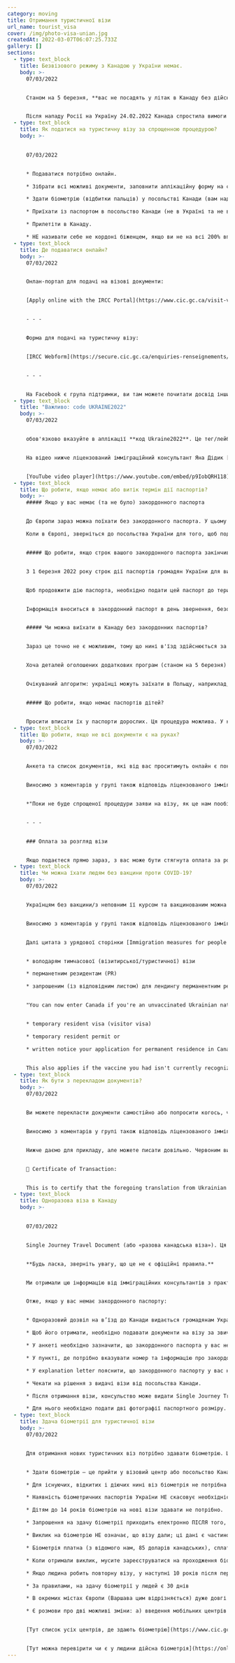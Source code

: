 ```yaml
---
category: moving
title: Отримання туристичної візи
url_name: tourist_visa
cover: /img/photo-visa-unian.jpg
createdAt: 2022-03-07T06:07:25.733Z
gallery: []
sections:
  - type: text_block
    title: Безвізового режиму з Канадою у України немає.
    body: >-
      07/03/2022


      Станом на 5 березня, **вас не посадять у літак в Канаду без дійсної візи, PR картки (ПМЖ) або канадських паспортів.**


      Після нападу Росії на Україну 24.02.2022 Канада спростила вимоги до кандидатів для отримання візи та зробила українців приорітетною національністю для розгляду заяв на туристичну візу
  - type: text_block
    title: Як податися на туристичну візу за спрощенною процедурою?
    body: >-
      

      07/03/2022


      * Подаватися потрібно онлайн.

      * Зібрати всі можливі документи, заповнити аплікаційну форму на сайті, надіслати на розгляд.

      * Здати біометрію (відбитки пальців) у посольстві Канади (вам надішлють вся деталі після подачі на візу).

      * Приїхати із паспортом в посольство Канади (не в Україні та не в Росії), отримати вклейку візи у паспорт.

      * Прилетіти в Канаду.

      * НЕ називати себе не кордоні біженцем, якщо ви не на всі 200% впевнені у тому, що саме за нинішньою програмою біженства хочете подаватися (дивіться блок 1 вище з деталями про це).
  - type: text_block
    title: Де подаватися онлайн?
    body: >-
      07/03/2022


      Онлан-портал для подачі на візові документи:


      [Apply online with the IRCC Portal](https://www.cic.gc.ca/visit-visiter/en/instructions-ircc-portal?fbclid=IwAR1Gr6wPPbL8nY54DuEYnBE6oGYnBvvqcnRQt3fOno3byK89cJSEDb5f0PU)


      - - -


      Форма для подачі на туристичну візу:


      [IRCC Webform](https://secure.cic.gc.ca/enquiries-renseignements/canada-case-cas-eng.aspx?fbclid=IwAR0RRij-QFqOmNtumNhfU4hCJuxz8IWXpxf3fPEVVhX5r3-8Sh17tpfEBWo)


      - - -


      На Facebook є група підтримки, ви там можете почитати досвід інших та поставити свої запитання. Називається [Україна та Канада: імміграція, біженство, притулок.](https://www.facebook.com/groups/ukrainianstocanada)
  - type: text_block
    title: "Важливо: code UKRAINE2022"
    body: >-
      07/03/2022


      обов'язково вказуйте в аплікації **код Ukraine2022**. Це тег/лейбл/кодове слово, за яким система бачить заявки від українців та офіцери розглядають їх у першу чергу.


      На відео нижче ліцензований імміграційний консультант Яна Дідик [Yana Ivanna Didyk](https://www.facebook.com/yana.didyk) показує деталі заповнення форми:


      [YouTube video player](https://www.youtube.com/embed/p9IobQRH118)
  - type: text_block
    title: Що робити, якщо немає або витік термін дії паспортів?
    body: >-
      ##### Якщо у вас немає (та не було) закордонного паспорта


      До Європи зараз можна поїхати без закордонного паспорта. У цьому разі на кордоні необхідно подати заяву про тимчасовий прихисток. Такий прихисток надається строком на 1 рік. З собою необхідно взяти інший документ, що посвідчує особу, медичну документацію, та інші важливі документи.\

      Коли в Європі, зверніться до посольства України для того, щоб подати заяву на отримання закордонного паспорту.


      ##### Що робити, якщо строк вашого закордонного паспорта закінчився?


      З 1 березня 2022 року строк дії паспортів громадян України для виїзду за кордон може продовжуватись на 5 років.


      Щоб продовжити дію паспорта, необхідно подати цей паспорт до територіального підрозділу Державної міграційної служби, або посольства чи консульської установи України, незалежно від місця реєстрації, тобто - за місцем звернення.


      Інформація вноситься в закордонний паспорт в день звернення, безоплатно.


      ##### Чи можна виїхати в Канаду без закордонних паспортів?


      Зараз це точно не є можливим, тому що нині в'їзд здійснюється за туристичною візою, її ставлять в закордонний паспорт.


      Хоча деталей оголошених додаткових програм (станом на 5 березня) іще не знаємо, немає приводу думати, що їх будуть обслуговувати без паспортів. Для біженців та людей інших статусів зазвичай роблять одноразову візу для приїзду в Канаду, її теж вклеїти мають у паспорт.


      Очікуваний алгоритм: українці можуть заїхати в Польщу, наприклад, за будь-якими документами. Там у Посольстві України можуть зробити закордонний паспорт, у нього отримати візу в Канаду, прилетіти за цією візою.


      ##### Що робити, якщо немає паспортів дітей?


      Просити вписати їх у паспорти дорослих. Ця процедура можлива. У команди CUIAS Immigrant Services на цьому тижні вже були випадки успішної вписки з метою перетину кордону та подальшої міграції.
  - type: text_block
    title: Що робити, якщо не всі документи є на руках?
    body: >-
      07/03/2022


      Анкета та список документів, які від вас проситимуть онлайн є поки що стандартним для будь-якої візової аплікації до Канади. Спробуйте зібрати максимум можливих: замість довідки з банку, наприклад, зробіть скрін рахунків онлайн та додайте до пакету.


      Виносимо з коментарів у групі також відповідь ліцензованого імміграційного консультанта Ірини Мацюк [Iryna Matsiuk](https://www.facebook.com/iryna.matsyuk) про нестачу документів.


      *"Поки не буде спрощеної процедури заяви на візу, як це нам пообіцяли в четвер \[3 березня], потрібно подати всі документи, як для звичайної заяви. Якщо у заявника нема якихось документів або нема можливості зробити переклад, тоді треба додати лист-пояснення - чому я не можу додати документ. Сказати, що в моїй країні війна недостатньо, треба сказати як є - документ втрачений/згорів / не можу дістати, бо заклади закриті і тд, забув/ла вдома, коли швидко збирали речі Переклад на візітор візу не потрібно мати нотаріально завірений, може бути просто декларація і підпис перекладача. Зараз до більшості заявників становляться дуже лояльно, тому треба пробувати. Але в той же час не подавати лише паспорт"*


      - - -


      ### Оплата за розгляд візи


      Якщо подаєтеся прямо зараз, з вас може бути стягнута оплата за розгляд. Держагенство IRCC оголосили, що українцям або скасують, або будуть повертати потім на картку, з якої платили, цю оплату.
  - type: text_block
    title: Чи можна їхати людям без вакцини проти COVID-19?
    body: >-
      07/03/2022


      Українцям без вакцини/з неповним її курсом та вакцинованим можна заїжджати в Канаду.


      Виносимо з коментарів у групі також відповідь ліцензованого імміграційного консультанта Ірини Мацюк [Iryna Matsiuk](https://www.facebook.com/iryna.matsyuk) про нестачу документів.


      Далі цитата з урядової сторінки [Immigration measures for people affected by the situation in Ukraine](https://www.canada.ca/en/immigration-refugees-citizenship/services/immigrate-canada/ukraine-measures.html)


      * володарям тимчасової (візитирської/туристичної) візи

      * перманетним резидентам (PR)

      * запрошеним (із відповідним листом) для лендингу перманентним резидентам


      "You can now enter Canada if you're an unvaccinated Ukrainian national with a


      * temporary resident visa (visitor visa)

      * temporary resident permit or

      * written notice your application for permanent residence in Canada was approved


      This also applies if the vaccine you had isn't currently recognized by Canada (WHO-approved). When you arrive in Canada, you'll still need to meet all other public health requirements, such as quarantine and testing (including a COVID test before boarding your flight)."
  - type: text_block
    title: Як бути з перекладом документів?
    body: >-
      07/03/2022


      Ви можете перекласти документи самостійно або попросити когось, чия англійська є достатньо хороша. Під або над документамитнапишіть про хто була та людина, що їх перекладала.


      Виносимо з коментарів у групі також відповідь ліцензованого імміграційного консультанта Ірини Мацюк про нестачу документів.


      Нижче даємо для прикладу, але можете писати довільно. Червоним виділені місця, де мусити вписати свою інформацію:


      🔖 Certificate of Transaction:


      This is to certify that the foregoing translation from Ukrainian into English made by the undersigned Full Legal Name of the city of **Mississauga, province of Ontario \[change to your city and province of residence]**, who is conversant with both these languages and that to the best of my knowledge and understanding, is a true and complete rendition of the corresponding original document.
  - type: text_block
    title: Одноразова віза в Канаду
    body: >-
      

      07/03/2022


      Single Journey Travel Document (або «разова канадська віза»). Ця інформація для тих, хто хоче отримати канадську візу, але не має закордонного українського паспорту.


      **Будь ласка, зверніть увагу, що це не є офіційні правила.**


      Ми отримали цю інформацію від імміграційних консультантів з практики останніх днів та учасників нашої групи. Тому ми не гарантуємо, що ця процедура спрацює, і радимо пробувати/питати у ваших найближчих посольствах


      Отже, якщо у вас немає закордонного паспорту:


      * Одноразовий дозвіл на в’їзд до Канади видається громадянам України канадським посольством/консульством

      * Щоб його отримати, необхідно подавати документи на візу за звичайною процедурою

      * У анкеті необхідно зазначити, що закордонного паспорта у вас немає.

      * У пункті, де потрібно вказувати номер та інформацію про закордонний паспорт, вказуйте інформацію вашого українського паспорту, або іншого документу, на підставі якого ви можете виїзжати поза межі України (наприклад, український тимчасовий проїзний).

      * У explanation letter пояснити, що закордонного паспорту у вас немає, і описати, який саме документ ви подаєте замість нього.

      * Чекати на рішення з видачі візи від посольства Канади.

      * Після отримання візи, консульство може видати Single Journey Travel Document.

      * Для нього необхідно подати дві фотографії паспортного розміру.
  - type: text_block
    title: Здача біометрії для туристичної візи
    body: >-
      07/03/2022


      Для отримання нових туристичних віз потрібно здавати біометрію. Що це, як здавати і навіщо розказуємо нижче:


      * Здати біометрію — це прийти у візовий центр або посольство Канади в інших країнах та здати свої відбитки пальців та фото для канадської імміграційної служби.

      * Для існуючих, відкитих і діючих нині віз біометрія не потрібна — просто приїздіть за ними в Канаду.

      * Наявність біометричних паспортів України НЕ скасовує необхідність здавати біометрію для Канади.

      * Дітям до 14 років біометрію на нові візи здавати не потрібно.

      * Запрошення на здачу біометрії приходить електронно ПІСЛЯ того, як люди заповнили та подали на розгляд свої анкети-заявки на отримання візи; у запрошенні будуть деталі вашого особистого кейсу

      * Виклик на біометрію НЕ означає, що візу дали; ці дані є частиною обов'язкового набору документів, що збирають до розгляду кейсу.

      * Біометрія платна (з відомого нам, 85 доларів канадських), сплатити треба під чає реєстрації на прийом.

      * Коли отримали виклик, мусите зареєструватися на проходження біометрії в одному з найближчих до вас візових центрів Канади (з України вони всі виїхали, працюють лише закордонні).

      * Якщо людина робить повторну візу, у наступні 10 років після першої повторну біометрію здавати НЕ треба (беруть до уваги візи, видані після 2018р).

      * За правилами, на здачу біометрії у людей є 30 днів

      * В окремих містах Європи (Варшава цим відрізняється) дуже довгі черги нині. Будьте морально готові їхати в сусідні країни задля біометрії, якщо час став для вас критичним фактором

      * Є розмови про дві можливі зміни: а) введення мобільних центрів здачі біометрії в різних містах Європи б) введення можливості здавати біометрію, коли люди прилітають в Канаду; важливо: це НЕ є доступним зараз (15 березня), існує лише на рівні розмов. Будь ласка, перевіряйте всі офіційні джерела перед тим, як кидатися оформлювати собі документи.


      [Тут список усіх центрів, де здають біометрію](https://www.cic.gc.ca/english/information/where-to-give-biometrics.asp?fbclid=IwAR0G4XgXMlNDuNyckwA0Mx65vnL5QTJjuQ9tgpe5dqQw133nkJz6DFAuxpw)


      [Тут можна перевірити чи є у людини дійсна біометрія](https://onlineservices-servicesenligne.cic.gc.ca/extapp/bioStatusQuery?fbclid=IwAR1XEJw4hYXbQ5D6Q2apUY8xoyh7GGcLTRa9z6Olmr4ngLAd1Ysyquj4E6w)
---
```

